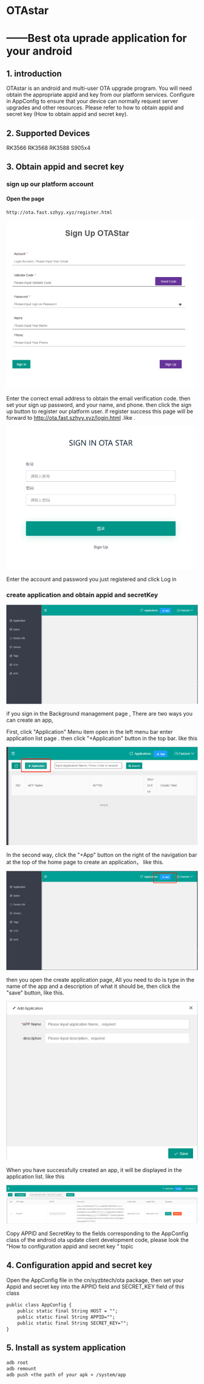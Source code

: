 # OTAstar

# 		——Best ota uprade application for your android



## 1. introduction

OTAstar is an android and multi-user OTA upgrade program. You will need obtain the appropriate appid and key from our platform services. Configure in AppConfig to ensure that your device can normally request server upgrades and other resources. Please refer to how to obtain appid and secret key (How to obtain appid and secret key).

## 2. Supported Devices

RK3566 RK3568 RK3588 S905x4

## 3. Obtain appid and secret key

### sign up our platform account

#### Open the page 

```html
http://ota.fast.szhyy.xyz/register.html
```

![image-20230303111914862](images/image-20230303111914862.png)

Enter the correct email address to obtain the email verification code. then set your sign up password, and your name, and phone. then click the sign up button to register our platform user. if register success this page will be forward to http://ota.fast.szhyy.xyz/login.html .like .

![image-20230303112231664](images/image-20230303112231664.png)

Enter the account and password you just registered and click Log in



### create application  and obtain appid and secretKey

![image-20230303113224864](images/image-20230303113224864.png)

if you sign in the Background management page , There are two ways you can create an app, 

First, click "Application" Menu item open in the left menu bar enter application list page . then click "+Application" button in the top bar. like this

![image-20230303113659224](images/image-20230303113659224.png)

In the second way, click the "+App" button on the right of the navigation bar at the top of the home page to create an application， like this.

![image-20230303113907633](images/image-20230303113907633.png)

then you open the create application page, All you need to do is type in the name of the app and a description of what it should be, then click the "save" button, like this.

![image-20230303114108832](images/image-20230303114108832.png)

When you have successfully created an app, it will be displayed in the application list. like this

![image-20230303114511706](images/image-20230303114511706.png)



Copy APPID and SecretKey to the fields corresponding to the AppConfig class of the android ota update client development code, please look  the "How to configuration appid and secret key " topic



## 4. Configuration appid and secret key 

Open the AppConfig file in the cn/syzbtech/ota package, then set your Appid and secret key into the APPID field and SECRET_KEY field of this class

```
public class AppConfig {
    public static final String HOST = "";
    public static final String APPID="";
    public static final String SECRET_KEY="";
}
```

## 5. Install as system application

```
adb root
adb remount
adb push <the path of your apk > /system/app
```

